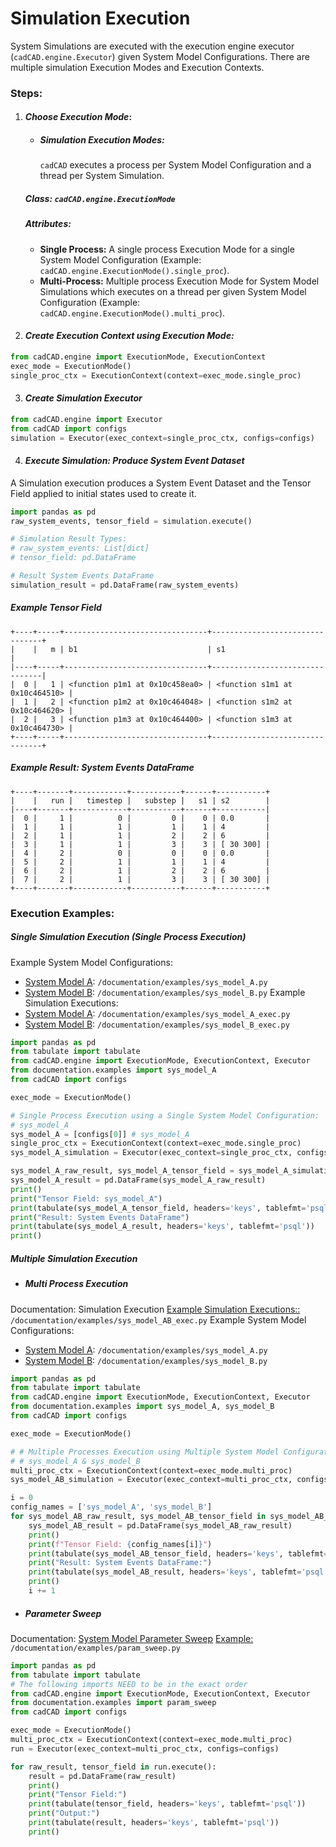 Simulation Execution
==
System Simulations are executed with the execution engine executor (`cadCAD.engine.Executor`) given System Model 
Configurations. There are multiple simulation Execution Modes and Execution Contexts.

### Steps:
1. #### *Choose Execution Mode*:
    * ##### Simulation Execution Modes:
        `cadCAD` executes a process per System Model Configuration and a thread per System Simulation.
    ##### Class: `cadCAD.engine.ExecutionMode`
    ##### Attributes:
    * **Single Process:** A single process Execution Mode for a single System Model Configuration (Example: 
    `cadCAD.engine.ExecutionMode().single_proc`).
    * **Multi-Process:** Multiple process Execution Mode for System Model Simulations which executes on a thread per 
    given System Model Configuration (Example: `cadCAD.engine.ExecutionMode().multi_proc`).
2. #### *Create Execution Context using Execution Mode:*
```python
from cadCAD.engine import ExecutionMode, ExecutionContext
exec_mode = ExecutionMode()
single_proc_ctx = ExecutionContext(context=exec_mode.single_proc)
```
3. #### *Create Simulation Executor*
```python
from cadCAD.engine import Executor
from cadCAD import configs
simulation = Executor(exec_context=single_proc_ctx, configs=configs)
```
4. #### *Execute Simulation: Produce System Event Dataset*
A Simulation execution produces a System Event Dataset and the Tensor Field applied to initial states used to create it. 
```python
import pandas as pd
raw_system_events, tensor_field = simulation.execute()

# Simulation Result Types:
# raw_system_events: List[dict] 
# tensor_field: pd.DataFrame

# Result System Events DataFrame
simulation_result = pd.DataFrame(raw_system_events)
```

##### Example Tensor Field
```
+----+-----+--------------------------------+--------------------------------+
|    |   m | b1                             | s1                             |
|----+-----+--------------------------------+--------------------------------|
|  0 |   1 | <function p1m1 at 0x10c458ea0> | <function s1m1 at 0x10c464510> |
|  1 |   2 | <function p1m2 at 0x10c464048> | <function s1m2 at 0x10c464620> |
|  2 |   3 | <function p1m3 at 0x10c464400> | <function s1m3 at 0x10c464730> |
+----+-----+--------------------------------+--------------------------------+
```

##### Example Result: System Events DataFrame
```
+----+-------+------------+-----------+------+-----------+
|    |   run |   timestep |   substep |   s1 | s2        |
|----+-------+------------+-----------+------+-----------|
|  0 |     1 |          0 |         0 |    0 | 0.0       |
|  1 |     1 |          1 |         1 |    1 | 4         |
|  2 |     1 |          1 |         2 |    2 | 6         |
|  3 |     1 |          1 |         3 |    3 | [ 30 300] |
|  4 |     2 |          0 |         0 |    0 | 0.0       |
|  5 |     2 |          1 |         1 |    1 | 4         |
|  6 |     2 |          1 |         2 |    2 | 6         |
|  7 |     2 |          1 |         3 |    3 | [ 30 300] |
+----+-------+------------+-----------+------+-----------+
```

### Execution Examples:
##### Single Simulation Execution (Single Process Execution)
Example System Model Configurations: 
* [System Model A](examples/sys_model_A.py): `/documentation/examples/sys_model_A.py`
* [System Model B](examples/sys_model_B.py): `/documentation/examples/sys_model_B.py`
Example Simulation Executions:
* [System Model A](examples/sys_model_A_exec.py): `/documentation/examples/sys_model_A_exec.py`
* [System Model B](examples/sys_model_B_exec.py): `/documentation/examples/sys_model_B_exec.py`
```python
import pandas as pd
from tabulate import tabulate
from cadCAD.engine import ExecutionMode, ExecutionContext, Executor
from documentation.examples import sys_model_A
from cadCAD import configs

exec_mode = ExecutionMode()

# Single Process Execution using a Single System Model Configuration:
# sys_model_A
sys_model_A = [configs[0]] # sys_model_A
single_proc_ctx = ExecutionContext(context=exec_mode.single_proc)
sys_model_A_simulation = Executor(exec_context=single_proc_ctx, configs=sys_model_A)

sys_model_A_raw_result, sys_model_A_tensor_field = sys_model_A_simulation.execute()
sys_model_A_result = pd.DataFrame(sys_model_A_raw_result)
print()
print("Tensor Field: sys_model_A")
print(tabulate(sys_model_A_tensor_field, headers='keys', tablefmt='psql'))
print("Result: System Events DataFrame")
print(tabulate(sys_model_A_result, headers='keys', tablefmt='psql'))
print()
```

##### Multiple Simulation Execution

* ##### *Multi Process Execution*
Documentation: Simulation Execution 
[Example Simulation Executions::](examples/sys_model_AB_exec.py) `/documentation/examples/sys_model_AB_exec.py`
Example System Model Configurations: 
* [System Model A](examples/sys_model_A.py): `/documentation/examples/sys_model_A.py`
* [System Model B](examples/sys_model_B.py): `/documentation/examples/sys_model_B.py`
```python
import pandas as pd
from tabulate import tabulate
from cadCAD.engine import ExecutionMode, ExecutionContext, Executor
from documentation.examples import sys_model_A, sys_model_B
from cadCAD import configs

exec_mode = ExecutionMode()

# # Multiple Processes Execution using Multiple System Model Configurations:
# # sys_model_A & sys_model_B
multi_proc_ctx = ExecutionContext(context=exec_mode.multi_proc)
sys_model_AB_simulation = Executor(exec_context=multi_proc_ctx, configs=configs)

i = 0
config_names = ['sys_model_A', 'sys_model_B']
for sys_model_AB_raw_result, sys_model_AB_tensor_field in sys_model_AB_simulation.execute():
    sys_model_AB_result = pd.DataFrame(sys_model_AB_raw_result)
    print()
    print(f"Tensor Field: {config_names[i]}")
    print(tabulate(sys_model_AB_tensor_field, headers='keys', tablefmt='psql'))
    print("Result: System Events DataFrame:")
    print(tabulate(sys_model_AB_result, headers='keys', tablefmt='psql'))
    print()
    i += 1
```

* ##### *Parameter Sweep*
Documentation: [System Model Parameter Sweep](System_Model_Parameter_Sweep.md) 
[Example:](examples/param_sweep.py) `/documentation/examples/param_sweep.py`
```python
import pandas as pd
from tabulate import tabulate
# The following imports NEED to be in the exact order
from cadCAD.engine import ExecutionMode, ExecutionContext, Executor
from documentation.examples import param_sweep
from cadCAD import configs

exec_mode = ExecutionMode()
multi_proc_ctx = ExecutionContext(context=exec_mode.multi_proc)
run = Executor(exec_context=multi_proc_ctx, configs=configs)

for raw_result, tensor_field in run.execute():
    result = pd.DataFrame(raw_result)
    print()
    print("Tensor Field:")
    print(tabulate(tensor_field, headers='keys', tablefmt='psql'))
    print("Output:")
    print(tabulate(result, headers='keys', tablefmt='psql'))
    print()
```
